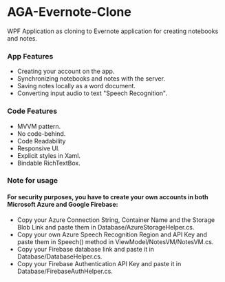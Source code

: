 # AGA-Evernote-Clone
WPF Application as cloning to Evernote application for creating notebooks and notes.

### App Features
* Creating your account on the app.
* Synchronizing notebooks and notes with the server.
* Saving notes locally as a word document.
* Converting input audio to text "Speech Recognition".

### Code Features
* MVVM pattern.
* No code-behind.
* Code Readability
* Responsive UI.
* Explicit styles in Xaml.
* Bindable RichTextBox.

### Note for usage
#### For security purposes, you have to create your own accounts in both Microsoft Azure and Google Firebase:
* Copy your Azure Connection String, Container Name and the Storage Blob Link and paste them in Database/AzureStorageHelper.cs.
* Copy your own Azure Speech Recognition Region and API Key and paste them in Speech() method in ViewModel/NotesVM/NotesVM.cs.
* Copy your Firebase database link and paste it in Database/DatabaseHelper.cs.
* Copy your Firebase Authentication API Key and paste it in Database/FirebaseAuthHelper.cs.
